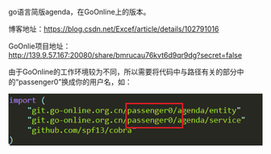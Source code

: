 go语言简版agenda，在GoOnline上的版本。

博客地址：<https://blog.csdn.net/Excef/article/details/102791016>

GoOnlie项目地址： http://139.9.57.167:20080/share/bmrucau76kvt6d9qr9dg?secret=false



由于GoOnline的工作环境较为不同，所以需要将代码中与路径有关的部分中的“passenger0”换成你的用户名，如：

![QQ截图20191029150751](assets/QQ截图20191029150751.png)

